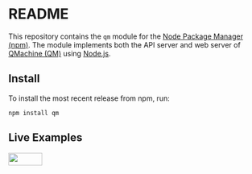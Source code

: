 README
======

This repository contains the `qm` module for the
[Node Package Manager (npm)](https://npmjs.org/). The module implements both
the API server and web server of [QMachine (QM)](https://www.qmachine.org)
using [Node.js](https://npmjs.org/).

Install
-------

To install the most recent release from npm, run:

    npm install qm

Live Examples
-------------

<a href="https://runnable.com/qmachine" target="_blank"><img src="https://runnable.com/external/styles/assets/runnablebtn.png" style="width:67px;height:25px;"></a>


